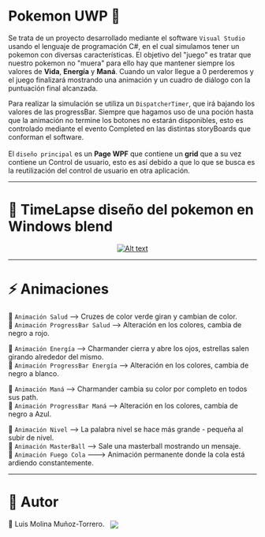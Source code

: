# Pokemon  UWP 👾 
Se trata de un proyecto desarrollado mediante el software `Visual Studio` usando el lenguaje de programación C#, en el cual simulamos tener un pokemon con diversas características.
El objetivo del "juego" es tratar que nuestro pokemon no "muera" para ello hay que mantener siempre los valores de <b>Vida</b>, <b>Energía</b> y <b>Maná</b>. Cuando un valor llegue a 0 perderemos y el juego finalizará mostrando una animación y un cuadro de diálogo con la puntuación final alcanzada.

Para realizar la simulación se utiliza un `DispatcherTimer`, que irá bajando los valores de las progressBar. Siempre que hagamos uso de una poción hasta que la animación no termine los botones no estarán disponibles, esto es controlado mediante el evento Completed en las distintas storyBoards que conforman el software.</br> </br>
El `diseño principal` es un <b>Page WPF</b> que contiene un <b>grid</b> que a su vez contiene un Control de usuario, esto es así debido a que lo que se busca es la reutilización del control de usuario en otra aplicación.

***
# 📸 TimeLapse diseño del pokemon en Windows blend
<p align="center">
  <a href="https://www.youtube.com/watch?v=utnEfus11KE">
    <img src="https://img.youtube.com/vi/utnEfus11KE/0.jpg" alt="Alt text">
  </a>
</p>

***
# ⚡️ Animaciones
🔸 `Animación Salud` --> Cruzes de color verde giran y cambian de color. </br>
🔸 `Animación ProgressBar Salud` --> Alteración en los colores, cambia de negro a rojo.

🔸 `Animación Energía` --> Charmander cierra y abre los ojos, estrellas salen girando alrededor del mismo. </br>
🔸 `Animación ProgressBar Energía` --> Alteración en los colores, cambia de negro a blanco.

🔸 `Animación Maná` --> Charmander cambia su color por completo en todos sus path. </br>
🔸 `Animación ProgressBar Maná` --> Alteración en los colores, cambia de negro a Azul.

🔸 `Animación Nivel` --> La palabra nivel se hace más grande - pequeña al subir de nivel. </br>
🔸 `Animación MasterBall` --> Sale una masterball mostrando un mensaje. </br>
🔸 `Animación Fuego Cola` ---> Animación permanente donde la cola está ardiendo constantemente.

***
# 🧩 Autor

🔹 Luis Molina Muñoz-Torrero.&nbsp;&nbsp; <a title="Luis Molina Muñoz-Torrero" href="https://www.linkedin.com/in/luis-molina-mu%C3%B1oz-torrero-45829014a">
  <img align="center" src="https://img.shields.io/badge/LinkedIn-0077B5?style=for-the-badge&logo=linkedin&logoColor=white">      
 </a> 
